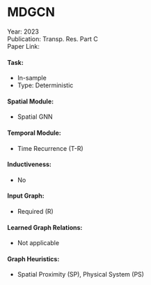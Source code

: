 # MDGCN

Year: 2023  
Publication: Transp. Res. Part C  
Paper Link:

#### Task:

- In-sample
- Type: Deterministic

#### Spatial Module:

- Spatial GNN

#### Temporal Module:

- Time Recurrence (T-R)

#### Inductiveness:

- No

#### Input Graph:

- Required (R)

#### Learned Graph Relations:

- Not applicable

#### Graph Heuristics:

- Spatial Proximity (SP), Physical System (PS)
